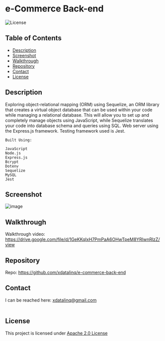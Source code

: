   # e-Commerce Back-end
  ![License](https://img.shields.io/badge/License-Apache_2.0-blue.svg)
  
  ## Table of Contents
  * [Description](#description)
  * [Screenshot](#screenshot)
  * [Walkthrough](#walkthrough)
  * [Repository](#repository)
  * [Contact](#contact)
  * [License](#license)

  ## Description
  Exploring object-relational mapping (ORM) using Sequelize, an ORM library that creates a virtual object database that can be used within your code while
  managing a relational database. This will allow you to set up and completely manage objects using JavaScript, while Sequelize translates your code into
  database schema and queries using SQL. Web server using the Express.js framework. Testing framework used is Jest.

    Built Using:

    JavaScript
    Node.js
    Express.js
    Bcrypt
    Dotenv
    Sequelize
    MySQL
    Jest

 
  ## Screenshot
  ![image](https://user-images.githubusercontent.com/89672040/184051712-e2de4ff2-e962-4131-8738-6aa6b885f2b2.png)
  
  ## Walkthrough
  Walkthrough video: https://drive.google.com/file/d/1GeKKqIxH7PmPaA6OHwTpeM8YRlwnRlzZ/view
  
  ## Repository
  Repo: https://github.com/xdatalinq/e-commerce-back-end
  
  ## Contact
  I can be reached here: [xdatalinq@gmail.com](xdatalinq@gmail.com)
 <br></br>
    
  ## License
  This project is licensed under [Apache 2.0 License](https://opensource.org/licenses/Apache-2.0)
